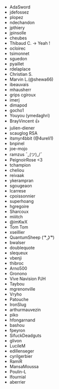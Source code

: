 ﻿- AdaSword
 - jdefossez
- plopez
- ndechandon
- jpthiery
- jpinsolle
- cheubes
- Thibaud C. -> Yeah !
- ocloirec
- tsimonnet
- sguedon
- pyaillet
- rdelaplace
- Christian S.
- Marvin L.(@shewa66)
- ibeauvais
- mhausherr
- grips cgiroux
- imerj
- dimapod
- gocho1
- Youyou (ymedaghri)
- BrayVincent 👍
- julien-diener
- scauglog RSA
- itsmyr4bbit (@4ureli1)
- bnpinel
- joe-mojo
- ramzus ¯\_(ツ)_/¯
- PeignoirRose <3
- tchampion
- cheliou
- reivaak
- ykerampran
- sgougeaon
- lcarrese
- cpoissonnier
- superhoang
- hgregoire
- Sharcoux
- miiitch
- @imKwX
- Tom Tom
- xseillier
- QuantumSheep ( ͡° ͜ʖ ͡°)
- bwalser
- doublequote
- slequeux
- vbenji
- thibroc
- Arno500
- Gronono
- Vive Navision PJH
- Taybou
- mgrenonville
- Vryho
- Patouche
- IronSlug
- arthurmauvezin
- piko
- hfongarnand
- bashou
- fpeyron 
- SifuckDeadguts
- glivon
- LucileM
- edillenseger
- cyrilgerbier
- RamiR
- MansaMoussa
- Poulin-L
- lfournial
- aberrier
